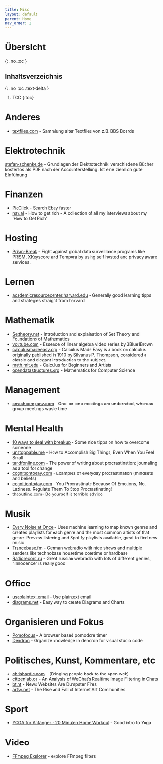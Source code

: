 ```yaml
---
title: Misc
layout: default
parent: Home
nav_order: 2
---
```


# Übersicht
{: .no_toc }

## Inhaltsverzeichnis
{: .no_toc .text-delta }

1. TOC
{:toc}

# Anderes
* [textfiles.com](http://textfiles.com/) - Sammlung alter Textfiles von z.B. BBS Boards

# Elektrotechnik
[stefan-schenke.de](http://www.stefan-schenke.de/get/) - Grundlagen der Elektrotechnik: verschiedene Bücher kostenlos als PDF nach der Accounterstellung. Ist eine ziemlich gute EInführung

# Finanzen
* [PicClick](https://picclick.de/) - Search Ebay faster
* [nav.al](https://nav.al/rich) - How to get rich - A collection of all my interviews about my ‘How to Get Rich’ 

# Hosting
* [Prism-Break](https://prism-break.org/en/) - Fight against global data surveillance programs like PRISM, XKeyscore and Tempora by using self hosted and privacy aware services.

# Lernen
* [academicresourcecenter.harvard.edu](https://academicresourcecenter.harvard.edu/learning-practices-backed-research) - Generally good learning tipps and strategies straight from harvard

# Mathematik
* [Settheory.net](https://settheory.net/) - Introduction and explaination of Set Theory and Foundations of Mathematics
* [youtube.com](https://www.youtube.com/playlist?list=PLZHQObOWTQDPD3MizzM2xVFitgF8hE_ab) - Essence of linear algebra video series by 3Blue1Brown
* [calculusmadeeasy.org](https://www.calculusmadeeasy.org/) - Calculus Made Easy is a book on calculus originally published in 1910 by Silvanus P. Thompson, considered a classic and elegant introduction to the subject.
* [math.mit.edu](http://www-math.mit.edu/~djk/calculus_beginners/) - Calculus for Beginners and Artists
* [opendatastructures.org](https://opendatastructures.org/mcs.pdf) - Mathematics for Computer Science

# Management
* [smashcompany.com](http://www.smashcompany.com/business/one-on-one-meetings-are-underrated-whereas-group-meetings-waste-time) - One-on-one meetings are underrated, whereas group meetings waste time

# Mental Health
* [10 ways to deal with breakup](https://thoughtcatalog.com/zaron-burnett-iii/2013/05/10-ways-to-deal-with-losing-the-one-person-you-want/) - Some nice tipps on how to overcome someone
* [unstoppable.me](https://unstoppable.me/accomplish-big-things/) - How to Accomplish Big Things, Even When You Feel Small
* [tandfonline.com](https://www.tandfonline.com/doi/abs/10.1080/0309877X.2019.1702154) - The power of writing about procrastination: journaling as a tool for change
* [cognitiontoday.com](https://cognitiontoday.com/examples-of-everyday-procrastination-mindsets-and-beliefs/) - Examples of everyday procrastination (mindsets and beliefs) 
* [cognitiontoday.com](https://cognitiontoday.com/you-procrastinate-because-of-emotions-not-laziness-regulate-them-to-stop-procrastinating/) - You Procrastinate Because Of Emotions, Not Laziness. Regulate Them To Stop Procrastinating! 
* [theoutline.com](https://theoutline.com/post/7142/be-yourself-is-terrible-advice?zd=3&zi=d4auwi2h)- Be yourself is terrible advice

# Musik
* [Every Noise at Once](https://everynoise.com/) - Uses machine learning to map known genres and creates playlists for each genre and the most common artists of that genre. Preview listening and Spotify playlists available, great to find new music
* [Trancebase.fm](https://www.trancebase.fm/) - German webradio with nice shows and multiple senders like technobase housetime coretime or hardbase
* [Radiorecord.ru](https://www.radiorecord.ru/) - Great russian webradio with lots of different genres, "Innocence" is really good

# Office
* [useplaintext.email](https://useplaintext.email/) - Use plaintext email
* [diagrams.net](https://app.diagrams.net/) - Easy way to create Diagrams and Charts

# Organisieren und Fokus
* [Pomofocus](https://pomofocus.io/) - A browser based pomodore timer
* [Dendron](https://www.dendron.so/) - Organize knowledge in dendron for visual studio code

# Politisches, Kunst, Kommentare, etc
* [chrishardie.com](https://chrishardie.com/2018/04/rebuilding-open-web/) - {Bringing people back to the open web}
* [citizenlab.ca](https://citizenlab.ca/2019/07/cant-picture-this-2-an-analysis-of-wechats-realtime-image-filtering-in-chats/) - An Analysis of WeChat’s Realtime Image Filtering in Chats
* [bt.ht](https://bt.ht/news-websites-are-dumpster-fires/) - News Websites Are Dumpster Fires
* [artsy.net](https://www.artsy.net/article/artsy-editorial-rise-fall-internet-art-communities) - The Rise and Fall of Internet Art Communities

# Sport
* [YOGA für Anfänger - 20 Minuten Home Workout](https://www.youtube.com/watch?v=UErN1VLCXC0) - Good intro to Yoga

# Video
* [FFmpeg Explorer](https://ffmpeg.lav.io/) - explore FFmpeg filters